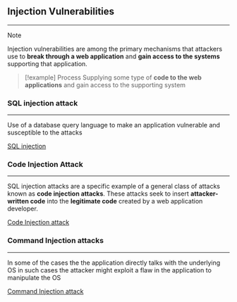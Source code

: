 ## Injection Vulnerabilities
---
>[!note]
>Injection vulnerabilities are among the primary mechanisms that attackers use to **break through a web application** and **gain access to the systems** supporting that application.

>[!example] Process
> Supplying some type of **code to the web applications** and gain access to the supporting system 

### SQL injection attack 
---
Use of a database query language to make an application vulnerable and susceptible to the attacks 

[SQL injection](../concepts/SQL%20injection.md)


### Code Injection Attack 
---
SQL injection attacks are a specific example of a general class of attacks known as **code injection attacks**. These attacks seek to insert **attacker-written code** into the **legitimate code** created by a web application developer.

[Code Injection attack](../concepts/Code%20Injection%20attack.md)

### Command Injection attacks
---
In some of the cases the the application directly talks with the underlying OS in such cases the attacker might exploit a flaw in the application to manipulate the OS 

[Command Injection attack](../concepts/Command%20Injection%20attack.md)
